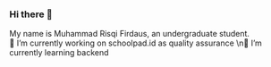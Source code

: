 ### Hi there 👋
My name is Muhammad Risqi Firdaus, an undergraduate student.
<br>🔭 I’m currently working on schoolpad.id as quality assurance \n🌱 I’m currently learning backend
<!--
**mrfirdauss-20/mrfirdauss-20** is a ✨ _special_ ✨ repository because its `README.md` (this file) appears on your GitHub profile.

Here are some ideas to get you started:

- 🔭 I’m currently working on schoolpad.id as quality assurance
- 🌱 I’m currently learning ...
- 👯 I’m looking to collaborate on ...
- 🤔 I’m looking for help with ...
- 💬 Ask me about ...
- 📫 How to reach me: ...
- 😄 Pronouns: ...
- ⚡ Fun fact: ...
-->
